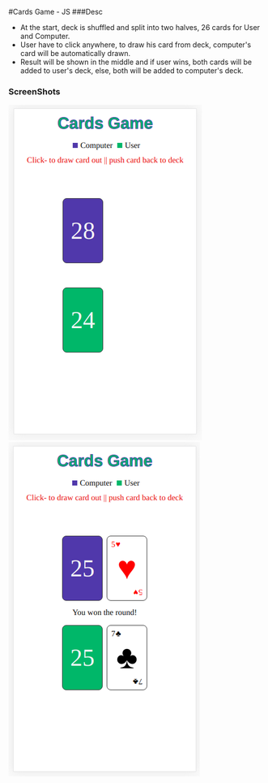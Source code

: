 #Cards Game - JS
###Desc

- At the start, deck is shuffled and split into two halves, 26 cards for User and Computer.
- User have to click anywhere, to draw his card from deck, computer's card will be automatically drawn.
- Result will be shown in the middle and if user wins, both cards will be added to user's deck, else, both will be added to computer's deck.

### ScreenShots

<img src="./img/1.png" alt="No card Drawn">
<img src="./img/2.png" alt="Cards Drawn">
